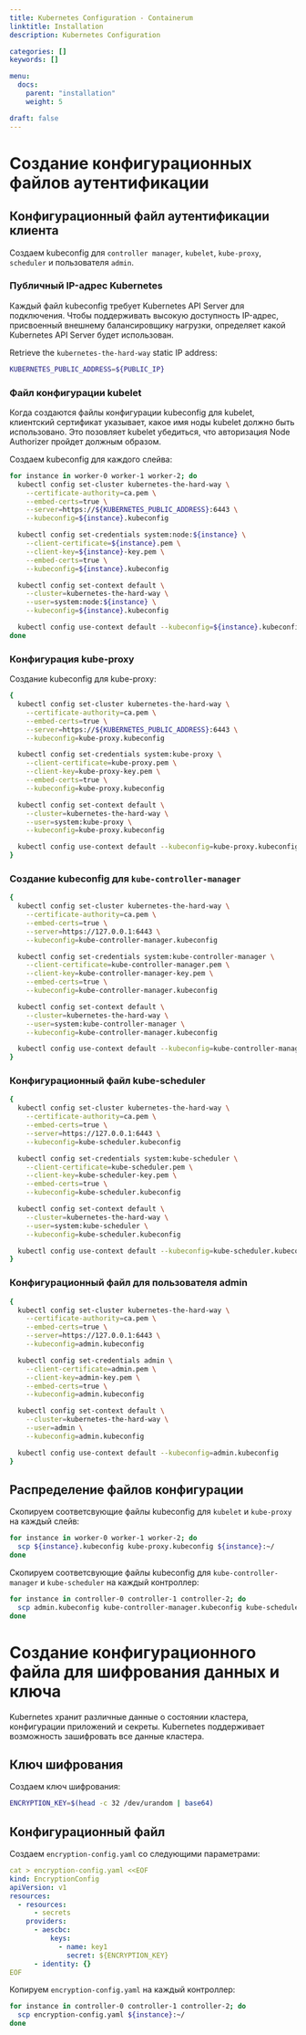 ```yaml
---
title: Kubernetes Configuration - Containerum
linktitle: Installation
description: Kubernetes Configuration

categories: []
keywords: []

menu:
  docs:
    parent: "installation"
    weight: 5

draft: false
---
```


# Создание конфигурационных файлов аутентификации

## Конфигурационный файл аутентификации клиента

Создаем kubeconfig для `controller manager`, `kubelet`, `kube-proxy`, `scheduler` и пользователя `admin`.

### Публичный IP-адрес Kubernetes

Каждый файл kubeconfig требует Kubernetes API Server для подключения. Чтобы поддерживать высокую доступность IP-адрес, присвоенный внешнему балансировщику нагрузки, определяет какой Kubernetes API Server будет использован.

Retrieve the `kubernetes-the-hard-way` static IP address:

```bash
KUBERNETES_PUBLIC_ADDRESS=${PUBLIC_IP}
```

### Файл конфигурации kubelet

Когда создаются файлы конфигурации kubeconfig для kubelet, клиентский сертификат указывает, какое имя ноды kubelet должно быть использовано. Это позовляет kubelet убедиться, что авторизация Node Authorizer пройдет должным образом.

Создаем kubeconfig для каждого слейва:

```bash
for instance in worker-0 worker-1 worker-2; do
  kubectl config set-cluster kubernetes-the-hard-way \
    --certificate-authority=ca.pem \
    --embed-certs=true \
    --server=https://${KUBERNETES_PUBLIC_ADDRESS}:6443 \
    --kubeconfig=${instance}.kubeconfig

  kubectl config set-credentials system:node:${instance} \
    --client-certificate=${instance}.pem \
    --client-key=${instance}-key.pem \
    --embed-certs=true \
    --kubeconfig=${instance}.kubeconfig

  kubectl config set-context default \
    --cluster=kubernetes-the-hard-way \
    --user=system:node:${instance} \
    --kubeconfig=${instance}.kubeconfig

  kubectl config use-context default --kubeconfig=${instance}.kubeconfig
done
```

### Конфигурация kube-proxy

Создание kubeconfig для kube-proxy:


```bash
{
  kubectl config set-cluster kubernetes-the-hard-way \
    --certificate-authority=ca.pem \
    --embed-certs=true \
    --server=https://${KUBERNETES_PUBLIC_ADDRESS}:6443 \
    --kubeconfig=kube-proxy.kubeconfig

  kubectl config set-credentials system:kube-proxy \
    --client-certificate=kube-proxy.pem \
    --client-key=kube-proxy-key.pem \
    --embed-certs=true \
    --kubeconfig=kube-proxy.kubeconfig

  kubectl config set-context default \
    --cluster=kubernetes-the-hard-way \
    --user=system:kube-proxy \
    --kubeconfig=kube-proxy.kubeconfig

  kubectl config use-context default --kubeconfig=kube-proxy.kubeconfig
}
```

### Создание kubeconfig для `kube-controller-manager`

```bash
{
  kubectl config set-cluster kubernetes-the-hard-way \
    --certificate-authority=ca.pem \
    --embed-certs=true \
    --server=https://127.0.0.1:6443 \
    --kubeconfig=kube-controller-manager.kubeconfig

  kubectl config set-credentials system:kube-controller-manager \
    --client-certificate=kube-controller-manager.pem \
    --client-key=kube-controller-manager-key.pem \
    --embed-certs=true \
    --kubeconfig=kube-controller-manager.kubeconfig

  kubectl config set-context default \
    --cluster=kubernetes-the-hard-way \
    --user=system:kube-controller-manager \
    --kubeconfig=kube-controller-manager.kubeconfig

  kubectl config use-context default --kubeconfig=kube-controller-manager.kubeconfig
}
```

### Конфигурационный файл kube-scheduler

```bash
{
  kubectl config set-cluster kubernetes-the-hard-way \
    --certificate-authority=ca.pem \
    --embed-certs=true \
    --server=https://127.0.0.1:6443 \
    --kubeconfig=kube-scheduler.kubeconfig

  kubectl config set-credentials system:kube-scheduler \
    --client-certificate=kube-scheduler.pem \
    --client-key=kube-scheduler-key.pem \
    --embed-certs=true \
    --kubeconfig=kube-scheduler.kubeconfig

  kubectl config set-context default \
    --cluster=kubernetes-the-hard-way \
    --user=system:kube-scheduler \
    --kubeconfig=kube-scheduler.kubeconfig

  kubectl config use-context default --kubeconfig=kube-scheduler.kubeconfig
}
```

### Конфигурационный файл для пользователя admin

```bash
{
  kubectl config set-cluster kubernetes-the-hard-way \
    --certificate-authority=ca.pem \
    --embed-certs=true \
    --server=https://127.0.0.1:6443 \
    --kubeconfig=admin.kubeconfig

  kubectl config set-credentials admin \
    --client-certificate=admin.pem \
    --client-key=admin-key.pem \
    --embed-certs=true \
    --kubeconfig=admin.kubeconfig

  kubectl config set-context default \
    --cluster=kubernetes-the-hard-way \
    --user=admin \
    --kubeconfig=admin.kubeconfig

  kubectl config use-context default --kubeconfig=admin.kubeconfig
}
```

## Распределение файлов конфигурации

Скопируем соответсвующие файлы kubeconfig для `kubelet` и `kube-proxy` на каждый слейв:

```bash
for instance in worker-0 worker-1 worker-2; do
  scp ${instance}.kubeconfig kube-proxy.kubeconfig ${instance}:~/
done
```

Скопируем соответсвующие файлы kubeconfig для `kube-controller-manager` и `kube-scheduler` на каждый контроллер:

```bash
for instance in controller-0 controller-1 controller-2; do
  scp admin.kubeconfig kube-controller-manager.kubeconfig kube-scheduler.kubeconfig ${instance}:~/
done
```

# Создание конфигурационного файла для шифрования данных и ключа

Kubernetes хранит различные данные о состоянии кластера, конфигурации приложений и секреты. Kubernetes поддерживает возможность зашифровать все данные кластера.

## Ключ шифрования

Создаем ключ шифрования:

```bash
ENCRYPTION_KEY=$(head -c 32 /dev/urandom | base64)
```

## Конфигурационный файл

Создаем `encryption-config.yaml` со следующими параметрами:

```yaml
cat > encryption-config.yaml <<EOF
kind: EncryptionConfig
apiVersion: v1
resources:
  - resources:
      - secrets
    providers:
      - aescbc:
          keys:
            - name: key1
              secret: ${ENCRYPTION_KEY}
      - identity: {}
EOF
```

Копируем `encryption-config.yaml` на каждый контроллер:

```bash
for instance in controller-0 controller-1 controller-2; do
  scp encryption-config.yaml ${instance}:~/
done
```
